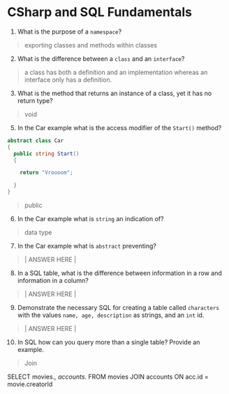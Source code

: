 # CSharp and SQL Fundamentals
01. What is the purpose of a `namespace`?

  > exporting classes and methods within classes

02. What is the difference between a `class` and an `interface`?

  > a class has both a definition and an implementation whereas an interface only has a definition.

03. What is the method that returns an instance of a class, yet it has no return type?

  > void

05. In the Car example what is the access modifier of the `Start()` method?

  ```c#
  abstract class Car
  {
    public string Start()
    {

      return "Vroooom";

    }
  }
  ```

  > public

06. In the Car example what is `string` an indication of?

  > data type

07. In the Car example what is `abstract` preventing?

  > | ANSWER HERE |

08. In a SQL table, what is the difference between information in a row and information in a column?

  > | ANSWER HERE |

09. Demonstrate the necessary SQL for creating a table called `characters` with the values `name, age, description` as strings, and an `int` id.

  > | ANSWER HERE |

10. In SQL how can you query more than a single table? Provide an example.

  > Join

  SELECT
  movies.*,
  accounts.*
  FROM movies
  JOIN accounts ON acc.id = movie.creatorId
